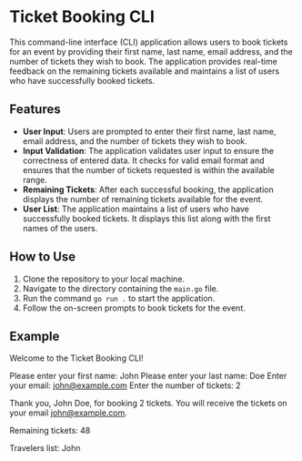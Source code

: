 # Ticket Booking CLI

This command-line interface (CLI) application allows users to book tickets for an event by providing their first name, last name, email address, and the number of tickets they wish to book. The application provides real-time feedback on the remaining tickets available and maintains a list of users who have successfully booked tickets.

## Features
- **User Input**: Users are prompted to enter their first name, last name, email address, and the number of tickets they wish to book.
- **Input Validation**: The application validates user input to ensure the correctness of entered data. It checks for valid email format and ensures that the number of tickets requested is within the available range.
- **Remaining Tickets**: After each successful booking, the application displays the number of remaining tickets available for the event.
- **User List**: The application maintains a list of users who have successfully booked tickets. It displays this list along with the first names of the users.

## How to Use
1. Clone the repository to your local machine.
2. Navigate to the directory containing the `main.go` file.
3. Run the command `go run .` to start the application.
4. Follow the on-screen prompts to book tickets for the event.

## Example
Welcome to the Ticket Booking CLI!

Please enter your first name: John
Please enter your last name: Doe
Enter your email: john@example.com
Enter the number of tickets: 2

Thank you, John Doe, for booking 2 tickets. You will receive the tickets on your email john@example.com.

Remaining tickets: 48

Travelers list: John
